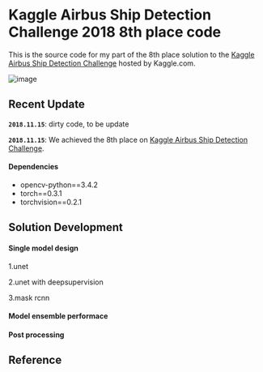 # Kaggle Airbus Ship Detection Challenge 2018 8th place code
This is the source code for my part of the 8th place solution to the [Kaggle Airbus Ship Detection Challenge](https://www.kaggle.com/c/airbus-ship-detection/discussion) hosted by Kaggle.com. 

![image](https://github.com/SeuTao/kaggle-competition-solutions/blob/master/kaggle_Airbus2018_8th_solution/png/airbus.png)

## Recent Update

**`2018.11.15`**: dirty code, to be update

**`2018.11.15`**: We achieved the 8th place on  [Kaggle Airbus Ship Detection Challenge](https://www.kaggle.com/c/airbus-ship-detection/discussion).

#### Dependencies
- opencv-python==3.4.2
- torch==0.3.1
- torchvision==0.2.1

## Solution Development
#### Single model design
1.unet

2.unet with deepsupervision

3.mask rcnn

#### Model ensemble performace


#### Post processing

## Reference














